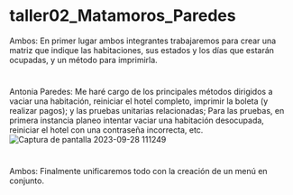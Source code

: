 # taller02_Matamoros_Paredes
Ambos: En primer lugar ambos integrantes trabajaremos para crear una matriz que indique las habitaciones, sus estados y los días que estarán ocupadas,
y un método para imprimirla.
#
Antonia Paredes: Me haré cargo de los principales métodos dirigidos a vaciar una habitación, reiniciar el hotel completo,
imprimir la boleta (y realizar pagos); y las pruebas unitarias relacionadas; 
Para las pruebas, en primera instancia planeo intentar vaciar una habitación desocupada, reiniciar el hotel con una contraseña incorrecta, etc.
![Captura de pantalla 2023-09-28 111249](https://github.com/Antix199/taller02_Matamoros_Paredes/assets/142464955/faedf97b-8180-4863-b333-4d5b1c1bbb1a)

#
Ambos: Finalmente unificaremos todo con la creación de un menú en conjunto.
